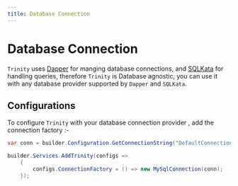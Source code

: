```yaml
---
title: Database Connection
---
```

# Database Connection

`Trinity` uses [Dapper](https://github.com/DapperLib/Dapper) for manging database connections, and [SQLKata](https://github.com/sqlkata/querybuilder) for handling queries,
therefore `Trinity` is Database agnostic, you can use it with any database provider supported by `Dapper` and `SQLKata`. 


## Configurations

To configure `Trinity` with your database connection provider , add the connection factory :- 

```csharp
var conn = builder.Configuration.GetConnectionString("DefaultConnection");

builder.Services.AddTrinity(configs =>
    {
        configs.ConnectionFactory = () => new MySqlConnection(conn);
    });
```